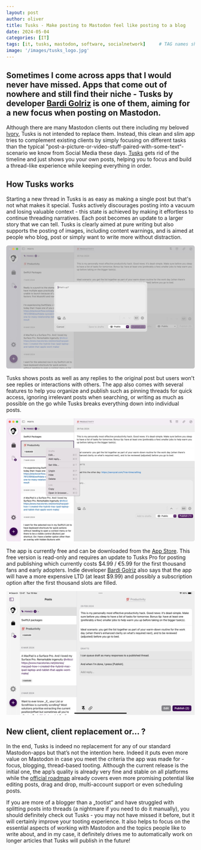 ```yaml
---
layout: post
author: oliver
title: Tusks - Make posting to Mastodon feel like posting to a blog
date: 2024-05-04
categories: [IT]
tags: [it, tusks, mastodon, software, socialnetwork]     # TAG names should always be lowercase
image: '/images/tusks_logo.jpg'
---
```


## Sometimes I come across apps that I would never have missed. Apps that come out of nowhere and still find their niche - Tusks by developer [Bardi Golriz](https://mas.to/@bardi) is one of them, aiming for a new focus when posting on Mastodon. 

Although there are many Mastodon clients out there including my beloved [Ivory](https://apps.apple.com/de/app/ivory-for-mastodon-by-tapbots/id6444602274), Tusks is not intended to replace them. Instead, this clean and slim app tries to complement existing clients by simply focusing on different tasks than the typical "post-a-picture-or-video-stuff-paired-with-some-text“-scenario we know from Social Media these days. [Tusks](https://thirdculture.app/tusks) gets rid of the timeline and just shows you your own posts, helping you to focus and build a thread-like experience while keeping everything in order.

## How Tusks works

Starting a new thread in Tusks is as easy as making a single post but that's not what makes it special. Tusks actively discourages posting into a vacuum and losing valuable context - this state is achieved by making it effortless to continue threading narratives. Each post becomes an update to a larger story that we can tell. Tusks is clearly aimed at pure writing but also supports the posting of images, including content warnings, and is aimed at people who blog, post or simply want to write more without distraction.

![Composing with Tusks!](../images/tusks_composer.jpg)

Tusks shows posts as well as any replies to the original post but users won't see replies or interactions with others. The app also comes with several features to help you organize and publish such as pinning threads for quick access, ignoring irrelevant posts when searching, or writing as much as possible on the go while Tusks breaks everything down into individual posts.

![Tusks context menu](../images/tusks_context_menu.jpg)

The app is currently free and can be downloaded from the [App Store](https://apps.apple.com/gb/app/tusks-make-mastodon-your-blog/id6473683937). This free version is read-only and requires an update to Tusks Pro for posting and publishing which currently costs $4.99 / €5.99 for the first thousand fans and early adopters. Indie developer [Bardi Golriz](mailto:bardi.golriz@gmail.com) also says that the app will have a more expensive LTD (at least $9.99) and possibly a subscription option after the first thousand slots are filled.

![Tusk’s iPad Inbox](../images/tusks_ipad_inbox.jpg)

## New client, client replacement or... ?

In the end, Tusks is indeed no replacement for any of our standard Mastodon-apps but that’s not the intention here. Indeed  it puts even more value on Mastodon in case you meet the criteria the app was made for - focus, blogging, thread-based tooting. Although the current release is the initial one, the app’s quality is already very fine and stable on all platforms while the [official roadmap](https://midnight-beanie-ccb.notion.site/281be94b75504b60b600eb73ee1072f9?v=9479d0e4e1e8468187a7e2efbe3a53c7) already covers even more promising potential like editing posts, drag and drop, multi-account support or even scheduling posts.

If you are more of a blogger than a „tootist“ and have struggled with splitting posts into threads (a nightmare if you need to do it manually), you should definitely check out Tusks - you may not have missed it before, but it will certainly improve your tooting experience. It also helps to focus on the essential aspects of working with Mastodon and the topics people like to write about, and in my case, it definitely drives me to automatically work on longer articles that Tusks will publish in the future!

